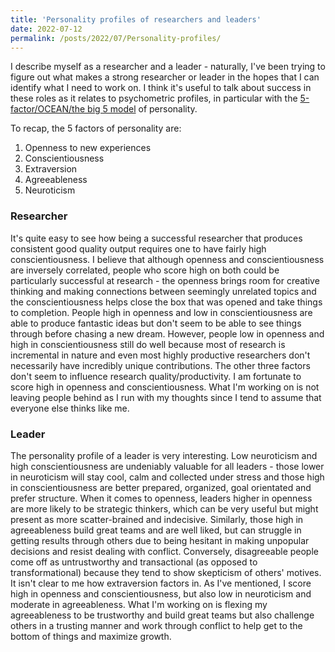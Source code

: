 ```yaml
---
title: 'Personality profiles of researchers and leaders'
date: 2022-07-12
permalink: /posts/2022/07/Personality-profiles/
---
```


I describe myself as a researcher and a leader - naturally, I've been trying to figure out what makes a strong researcher or leader in the hopes that I can identify what I need to work on. I think it's useful to talk about success in these roles as it relates to psychometric profiles, in particular with the [5-factor/OCEAN/the big 5 model](https://en.wikipedia.org/wiki/Big_Five_personality_traits) of personality.

To recap, the 5 factors of personality are:
1. Openness to new experiences
2. Conscientiousness
3. Extraversion
4. Agreeableness
5. Neuroticism

### Researcher
It's quite easy to see how being a successful researcher that produces consistent good quality output requires one to have fairly high conscientiousness. I believe that although openness and conscientiousness are inversely correlated, people who score high on both could be particularly successful at research - the openness brings room for creative thinking and making connections between seemingly unrelated topics and the conscientiousness helps close the box that was opened and take things to completion. People high in openness and low in conscientiousness are able to produce fantastic ideas but don't seem to be able to see things through before chasing a new dream. However, people low in openness and high in conscientiousness still do well because most of research is incremental in nature and even most highly productive researchers don't necessarily have incredibly unique contributions. The other three factors don't seem to influence research quality/productivity. I am fortunate to score high in openness and conscientiousness. What I'm working on is not leaving people behind as I run with my thoughts since I tend to assume that everyone else thinks like me.

### Leader
The personality profile of a leader is very interesting. Low neuroticism and high conscientiousness are undeniably valuable for all leaders - those lower in neuroticism will stay cool, calm and collected under stress and those high in conscientiousness are better prepared, organized, goal orientated and prefer structure. When it comes to openness, leaders higher in openness are more likely to be strategic thinkers, which can be very useful but might present as more scatter-brained and indecisive. Similarly, those high in agreeableness build great teams and are well liked, but can struggle in getting results through others due to being hesitant in making unpopular decisions and resist dealing with conflict. Conversely, disagreeable people come off as untrustworthy and transactional (as opposed to transformational) because they tend to show skepticism of others' motives. It isn't clear to me how extraversion factors in. As I've mentioned, I score high in openness and conscientiousness, but also low in neuroticism and moderate in agreeableness. What I'm working on is flexing my agreeableness to be trustworthy and build great teams but also challenge others in a trusting manner and work through conflict to help get to the bottom of things and maximize growth.
